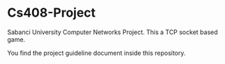 # Cs408-Project

Sabanci University Computer Networks Project. This a TCP socket based game.

You find the project guideline document inside this repository.
